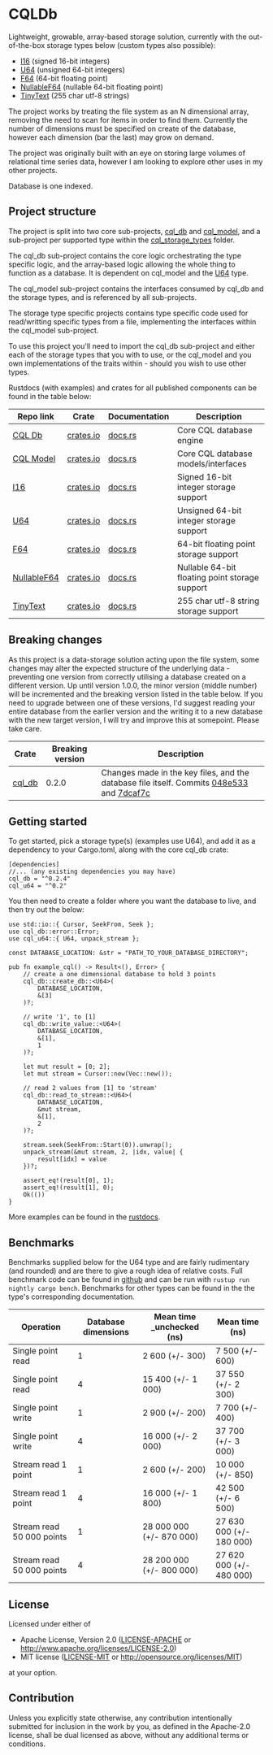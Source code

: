 # CQLDb
Lightweight, growable, array-based storage solution, currently with the out-of-the-box storage types below (custom types also possible):
- [I16](https://crates.io/crates/cql_i16) (signed 16-bit integers)
- [U64](https://crates.io/crates/cql_u64) (unsigned 64-bit integers)
- [F64](https://github.com/AndrewSisley/CQLDb/tree/master/cql_storage_types/cql_f64) (64-bit floating point)
- [NullableF64](https://crates.io/crates/cql_nullable_f64) (nullable 64-bit floating point)
- [TinyText](https://crates.io/crates/cql_tiny_text) (255 char utf-8 strings)

The project works by treating the file system as an N dimensional array, removing the need to scan for items in order to find them. Currently the number of dimensions must be specified on create of the database, however each dimension (bar the last) may grow on demand.

The project was originally built with an eye on storing large volumes of relational time series data, however I am looking to explore other uses in my other projects.

Database is one indexed.


## Project structure

The project is split into two core sub-projects, [cql_db](https://crates.io/crates/cql_db) and [cql_model](https://crates.io/crates/cql_model), and a sub-project per supported type within the [cql_storage_types](https://github.com/AndrewSisley/CQLDb/tree/master/cql_storage_types) folder.

The cql_db sub-project contains the core logic orchestrating the type specific logic, and the array-based logic allowing the whole thing to function as a database.  It is dependent on cql_model and the [U64](https://crates.io/crates/cql_u64) type.

The cql_model sub-project contains the interfaces consumed by cql_db and the storage types, and is referenced by all sub-projects.

The storage type specific projects contains type specific code used for read/writting specific types from a file, implementing the interfaces within the cql_model sub-project.

To use this project you'll need to import the cql_db sub-project and either each of the storage types that you with to use, or the cql_model and you own implementations of the traits within - should you wish to use other types.

Rustdocs (with examples) and crates for all published components can be found in the table below:

Repo link |Crate | Documentation | Description
--- | --- | --- | ---
[CQL Db](https://github.com/AndrewSisley/CQLDb/tree/master/cql_db) | [crates.io](https://crates.io/crates/cql_db) | [docs.rs](https://docs.rs/cql_db) | Core CQL database engine
[CQL Model](https://github.com/AndrewSisley/CQLDb/tree/master/cql_model) | [crates.io](https://crates.io/crates/cql_model) | [docs.rs](https://docs.rs/cql_model) | Core CQL database models/interfaces
[I16](https://github.com/AndrewSisley/CQLDb/tree/master/cql_storage_types/cql_i16) | [crates.io](https://crates.io/crates/cql_i16) | [docs.rs](https://docs.rs/cql_i16) | Signed 16-bit integer storage support
[U64](https://github.com/AndrewSisley/CQLDb/tree/master/cql_storage_types/cql_u64) | [crates.io](https://crates.io/crates/cql_u64) | [docs.rs](https://docs.rs/cql_u64) | Unsigned 64-bit integer storage support
[F64](https://github.com/AndrewSisley/CQLDb/tree/master/cql_storage_types/cql_f64) | [crates.io](https://crates.io/crates/cql_f64) | [docs.rs](https://docs.rs/cql_f64) | 64-bit floating point storage support
[NullableF64](https://github.com/AndrewSisley/CQLDb/tree/master/cql_storage_types/cql_nullable_f64) | [crates.io](https://crates.io/crates/cql_nullable_f64) | [docs.rs](https://docs.rs/cql_nullable_f64) | Nullable 64-bit floating point storage support
[TinyText](https://github.com/AndrewSisley/CQLDb/tree/master/cql_storage_types/cql_tiny_text) | [crates.io](https://crates.io/crates/cql_tiny_text) | [docs.rs](https://docs.rs/cql_tiny_text) | 255 char utf-8 string storage support


## Breaking changes

As this project is a data-storage solution acting upon the file system, some changes may alter the expected structure of the underlying data - preventing one version from correctly utilising a database created on a different version.  Up until version 1.0.0, the minor version (middle number) will be incremented and the breaking version listed in the table below.  If you need to upgrade between one of these versions, I'd suggest reading your entire database from the earlier version and the writing it to a new database with the new target version, I will try and improve this at somepoint.  Please take care.

Crate | Breaking version | Description
--- | --- | ---
[cql_db](https://crates.io/crates/cql_db) | 0.2.0 | Changes made in the key files, and the database file itself. Commits [048e533](https://github.com/AndrewSisley/CQLDb/commit/048e533bb22602a8206a96010b86a387810ab0b2) and [7dcaf7c](https://github.com/AndrewSisley/CQLDb/commit/7dcaf7c9aa2ce7e94c7fbcf0a0e4521944790e3d)


## Getting started

To get started, pick a storage type(s) (examples use U64), and add it as a dependency to your Cargo.toml, along with the core cql_db crate:

```
[dependencies]
//... (any existing dependencies you may have)
cql_db = "^0.2.4"
cql_u64 = "^0.2"
```

You then need to create a folder where you want the database to live, and then try out the below:

```
use std::io::{ Cursor, SeekFrom, Seek };
use cql_db::error::Error;
use cql_u64::{ U64, unpack_stream };

const DATABASE_LOCATION: &str = "PATH_TO_YOUR_DATABASE_DIRECTORY";

pub fn example_cql() -> Result<(), Error> {
    // create a one dimensional database to hold 3 points
    cql_db::create_db::<U64>(
        DATABASE_LOCATION,
        &[3]
    )?;

    // write '1', to [1]
    cql_db::write_value::<U64>(
        DATABASE_LOCATION,
        &[1],
        1
    )?;

    let mut result = [0; 2];
    let mut stream = Cursor::new(Vec::new());

    // read 2 values from [1] to 'stream'
    cql_db::read_to_stream::<U64>(
        DATABASE_LOCATION,
        &mut stream,
        &[1],
        2
    )?;

    stream.seek(SeekFrom::Start(0)).unwrap();
    unpack_stream(&mut stream, 2, |idx, value| {
        result[idx] = value
    })?;

    assert_eq!(result[0], 1);
    assert_eq!(result[1], 0);
    Ok(())
}
```
More examples can be found in the [rustdocs](https://docs.rs/cql_db).

## Benchmarks

Benchmarks supplied below for the U64 type and are fairly rudimentary (and rounded) and are there to give a rough idea of relative costs.
Full benchmark code can be found in [github](https://github.com/AndrewSisley/CQLDb/tree/master/cql_storage_types/cql_u64) and can be run with `rustup run nightly cargo bench`.  Benchmarks for
other types can be found in the the type's corresponding documentation.

Operation | Database dimensions | Mean time _unchecked (ns) | Mean time (ns)
--- | --- | --- | ---
Single point read | 1 | 2 600 (+/- 300) | 7 500 (+/- 600)
Single point read | 4 | 15 400 (+/- 1 000) | 37 550 (+/- 2 300)
Single point write | 1 | 2 900 (+/- 200) | 7 700 (+/- 400)
Single point write | 4 | 16 000 (+/- 2 000) | 37 700 (+/- 3 000)
Stream read 1 point | 1 | 2 600 (+/- 200) | 10 000 (+/- 850)
Stream read 1 point | 4 | 16 000 (+/- 1 800) | 42 500 (+/- 6 500)
Stream read 50 000 points | 1 | 28 000 000 (+/- 870 000) | 27 630 000 (+/- 180 000)
Stream read 50 000 points | 4 | 28 200 000 (+/- 800 000) | 27 620 000 (+/- 480 000)

## License

Licensed under either of

 * Apache License, Version 2.0
   ([LICENSE-APACHE](LICENSE-APACHE) or http://www.apache.org/licenses/LICENSE-2.0)
 * MIT license
   ([LICENSE-MIT](LICENSE-MIT) or http://opensource.org/licenses/MIT)

at your option.

## Contribution

Unless you explicitly state otherwise, any contribution intentionally submitted
for inclusion in the work by you, as defined in the Apache-2.0 license, shall be
dual licensed as above, without any additional terms or conditions.
